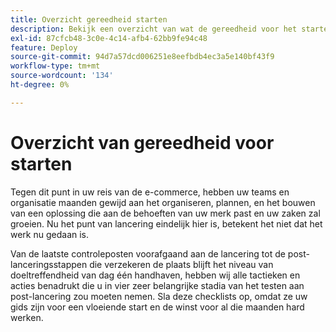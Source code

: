 ```yaml
---
title: Overzicht gereedheid starten
description: Bekijk een overzicht van wat de gereedheid voor het starten van Adobe Commerce-implementaties inhoudt.
exl-id: 87cfcb48-3c0e-4c14-afb4-62bb9fe94c48
feature: Deploy
source-git-commit: 94d7a57dcd006251e8eefbdb4ec3a5e140bf43f9
workflow-type: tm+mt
source-wordcount: '134'
ht-degree: 0%

---
```


# Overzicht van gereedheid voor starten

Tegen dit punt in uw reis van de e-commerce, hebben uw teams en organisatie maanden gewijd aan het organiseren, plannen, en het bouwen van een oplossing die aan de behoeften van uw merk past en uw zaken zal groeien. Nu het punt van lancering eindelijk hier is, betekent het niet dat het werk nu gedaan is.

Van de laatste controleposten voorafgaand aan de lancering tot de post-lanceringsstappen die verzekeren de plaats blijft het niveau van doeltreffendheid van dag één handhaven, hebben wij alle tactieken en acties benadrukt die u in vier zeer belangrijke stadia van het testen aan post-lancering zou moeten nemen. Sla deze checklists op, omdat ze uw gids zijn voor een vloeiende start en de winst voor al die maanden hard werken.
